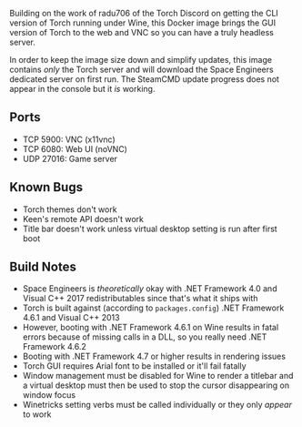 Building on the work of radu706 of the Torch Discord on getting the CLI version of Torch running under Wine, this Docker image brings the GUI version of Torch to the web and VNC so you can have a truly headless server.

In order to keep the image size down and simplify updates, this image contains *only* the Torch server and will download the Space Engineers dedicated server on first run. The SteamCMD update progress does not appear in the console but it *is* working.

Ports
-----
* TCP 5900: VNC (x11vnc)
* TCP 6080: Web UI (noVNC)
* UDP 27016: Game server

Known Bugs
----------
* Torch themes don't work
* Keen's remote API doesn't work
* Title bar doesn't work unless virtual desktop setting is run after first boot

Build Notes
-----------
* Space Engineers is *theoretically* okay with .NET Framework 4.0 and Visual C++ 2017 redistributables since that's what it ships with
* Torch is built against (according to `packages.config`) .NET Framework 4.6.1 and Visual C++ 2013
* However, booting with .NET Framework 4.6.1 on Wine results in fatal errors because of missing calls in a DLL, so you really need .NET Framework 4.6.2
* Booting with .NET Framework 4.7 or higher results in rendering issues
* Torch GUI requires Arial font to be installed or it'll fail fatally
* Window management must be disabled for Wine to render a titlebar and a virtual desktop must then be used to stop the cursor disappearing on window focus
* Winetricks setting verbs must be called individually or they only *appear* to work